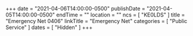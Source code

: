 +++
date = "2021-04-06T14:00:00-0500"
publishDate = "2021-04-05T14:00:00-0500"
endTime = ""
location = ""
ncs = [ "KE0LDS" ]
title = "Emergency Net 0406"
linkTitle = "Emergency Net"
categories = [ "Public Service" ]
dates = [ "Hidden" ]
+++
